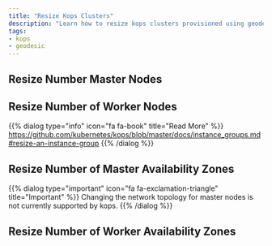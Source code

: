 ```yaml
---
title: "Resize Kops Clusters"
description: "Learn how to resize kops clusters provisioned using geodesic"
tags:
- kops
- geodesic
---
```

## Resize Number Master Nodes

## Resize Number of Worker Nodes

{{% dialog type="info" icon="fa fa-book" title="Read More" %}}
<https://github.com/kubernetes/kops/blob/master/docs/instance_groups.md#resize-an-instance-group>
{{% /dialog %}}

## Resize Number of Master Availability Zones

{{% dialog type="important" icon="fa fa-exclamation-triangle" title="Important" %}}
Changing the network topology for master nodes is not currently supported by kops.
{{% /dialog %}}

## Resize Number of Worker Availability Zones
